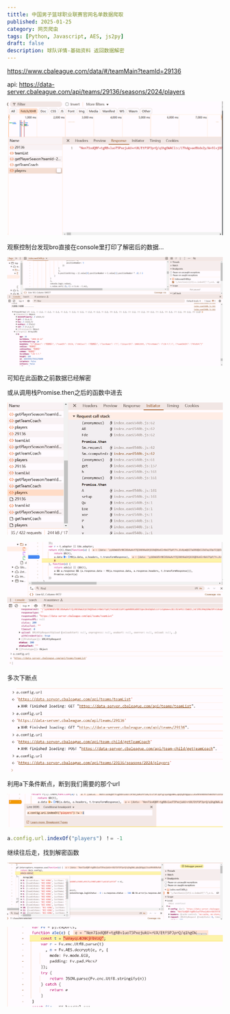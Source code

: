 ```yaml
---
tittle: 中国男子篮球职业联赛官网名单数据爬取
published: 2025-01-25
category: 网页爬虫
tags: [Python, Javascript, AES, js2py]
draft: false
description: 球队详情-基础资料 返回数据解密
---
```


https://www.cbaleague.com/data/#/teamMain?teamId=29136

api: https://data-server.cbaleague.com/api/teams/29136/seasons/2024/players

![image-20250125192353467](cba.assets/image-20250125192353467.png)

观察控制台发现bro直接在console里打印了解密后的数据...

![image-20250125193023805](cba.assets/image-20250125193023805.png)

可知在此函数之前数据已经解密

或从调用栈Promise.then之后的函数中进去

![image-20250125195551487](cba.assets/image-20250125195551487.png)

![image-20250125195708032](cba.assets/image-20250125195708032.png)

多次下断点

![image-20250125200747921](cba.assets/image-20250125200747921.png)

利用a下条件断点，断到我们需要的那个url

![image-20250125200948695](cba.assets/image-20250125200948695.png)

```javascript
a.config.url.indexOf("players") ！= -1
```

继续往后走，找到解密函数

![image-20250125201103560](cba.assets/image-20250125201103560.png)

![image-20250125201347616](cba.assets/image-20250125201347616.png)